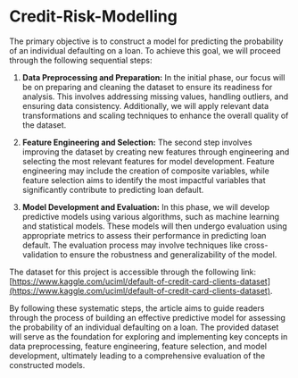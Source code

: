 # Credit-Risk-Modelling

The primary objective is to construct a model for predicting the probability of an individual defaulting on a loan. To achieve this goal, we will proceed through the following sequential steps:

1. **Data Preprocessing and Preparation:**
   In the initial phase, our focus will be on preparing and cleaning the dataset to ensure its readiness for analysis. This involves addressing missing values, handling outliers, and ensuring data consistency. Additionally, we will apply relevant data transformations and scaling techniques to enhance the overall quality of the dataset.

2. **Feature Engineering and Selection:**
   The second step involves improving the dataset by creating new features through engineering and selecting the most relevant features for model development. Feature engineering may include the creation of composite variables, while feature selection aims to identify the most impactful variables that significantly contribute to predicting loan default.

3. **Model Development and Evaluation:**
   In this phase, we will develop predictive models using various algorithms, such as machine learning and statistical models. These models will then undergo evaluation using appropriate metrics to assess their performance in predicting loan default. The evaluation process may involve techniques like cross-validation to ensure the robustness and generalizability of the model.

The dataset for this project is accessible through the following link: [https://www.kaggle.com/uciml/default-of-credit-card-clients-dataset](https://www.kaggle.com/uciml/default-of-credit-card-clients-dataset).

By following these systematic steps, the article aims to guide readers through the process of building an effective predictive model for assessing the probability of an individual defaulting on a loan. The provided dataset will serve as the foundation for exploring and implementing key concepts in data preprocessing, feature engineering, feature selection, and model development, ultimately leading to a comprehensive evaluation of the constructed models.
